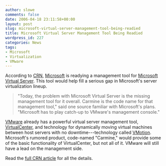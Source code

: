 ```yaml
---
author: slowe
comments: false
date: 2006-04-18 23:11:58+00:00
layout: post
slug: microsoft-virtual-server-management-tool-being-readied
title: Microsoft Virtual Server Management Tool Being Readied
wordpress_id: 227
categories: News
tags:
- Microsoft
- Virtualization
- VMware
---
```


According to [CRN](http://www.crn.com/), [Microsoft](http://www.microsoft.com/) is readying a management tool for [Microsoft Virtual Server](http://www.microsoft.com/windowsserversystem/virtualserver/default.mspx). This tool would help fill a serious gap in Microsoft's server virtualization lineup.

>"Today, the problem with Microsoft Virtual Server is the missing management tool for it overall. Carmine is the code name for that management tool," said one source familiar with Microsoft's plans. "Microsoft has to play catch-up to VMware's management console."

[VMware](http://www.vmware.com/) already has a powerful virtual server management tool, [VirtualCenter](http://www.vmware.com/products/vc/), and technology for dynamically moving virtual machines between host servers with no downtime---technology called [VMotion](http://www.vmware.com/products/vc/vmotion.html). Microsoft's rumored product, code-named "Carmine," would provide some of the basic functionality of VirtualCenter, but not all of it. VMware will still have a lead on the management side.

Read the [full CRN article](http://www.crn.com/sections/microsoft/microsoft.jhtml?articleId=185303544) for all the details.
